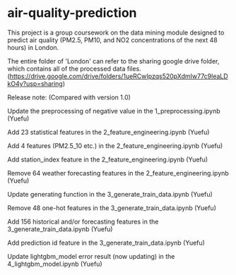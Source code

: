 # air-quality-prediction

This project is a group coursework on the data mining module designed to predict air quality (PM2.5, PM10, and NO2 concentrations of the next 48 hours) in London.

The entire folder of 'London' can refer to the sharing google drive folder, which contains all of the processed data files. (https://drive.google.com/drive/folders/1ueRCwIpzqs520pXdmIw77c9leaLDkO4y?usp=sharing)

Release note: (Compared with version 1.0)

Update the preprocessing of negative value in the 1_preprocessing.ipynb (Yuefu)

Add 23 statistical features in the 2_feature_engineering.ipynb (Yuefu)

Add 4 features (PM2.5_10 etc.) in the 2_feature_engineering.ipynb (Yuefu)

Add station_index feature in the 2_feature_engineering.ipynb (Yuefu)

Remove 64 weather forecasting features in the 2_feature_engineering.ipynb (Yuefu)

Update generating function in the 3_generate_train_data.ipynb (Yuefu)

Remove 48 one-hot features in the 3_generate_train_data.ipynb (Yuefu)

Add 156 historical and/or forecasting features in the 3_generate_train_data.ipynb (Yuefu)

Add prediction id feature in the 3_generate_train_data.ipynb (Yuefu)

Update lightgbm_model error result (now updating) in the 4_lightgbm_model.ipynb (Yuefu)

